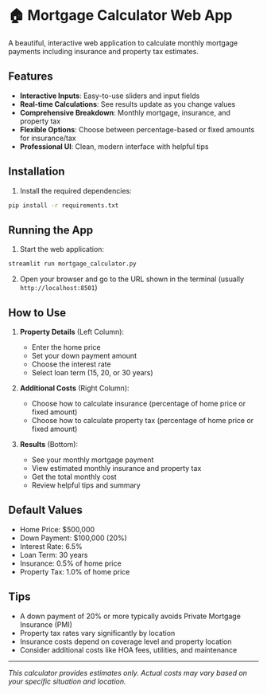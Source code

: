# 🏠 Mortgage Calculator Web App

A beautiful, interactive web application to calculate monthly mortgage payments including insurance and property tax estimates.

## Features

- **Interactive Inputs**: Easy-to-use sliders and input fields
- **Real-time Calculations**: See results update as you change values
- **Comprehensive Breakdown**: Monthly mortgage, insurance, and property tax
- **Flexible Options**: Choose between percentage-based or fixed amounts for insurance/tax
- **Professional UI**: Clean, modern interface with helpful tips

## Installation

1. Install the required dependencies:
```bash
pip install -r requirements.txt
```

## Running the App

1. Start the web application:
```bash
streamlit run mortgage_calculator.py
```

2. Open your browser and go to the URL shown in the terminal (usually `http://localhost:8501`)

## How to Use

1. **Property Details** (Left Column):
   - Enter the home price
   - Set your down payment amount
   - Choose the interest rate
   - Select loan term (15, 20, or 30 years)

2. **Additional Costs** (Right Column):
   - Choose how to calculate insurance (percentage of home price or fixed amount)
   - Choose how to calculate property tax (percentage of home price or fixed amount)

3. **Results** (Bottom):
   - See your monthly mortgage payment
   - View estimated monthly insurance and property tax
   - Get the total monthly cost
   - Review helpful tips and summary

## Default Values

- Home Price: $500,000
- Down Payment: $100,000 (20%)
- Interest Rate: 6.5%
- Loan Term: 30 years
- Insurance: 0.5% of home price
- Property Tax: 1.0% of home price

## Tips

- A down payment of 20% or more typically avoids Private Mortgage Insurance (PMI)
- Property tax rates vary significantly by location
- Insurance costs depend on coverage level and property location
- Consider additional costs like HOA fees, utilities, and maintenance

---

*This calculator provides estimates only. Actual costs may vary based on your specific situation and location.*
